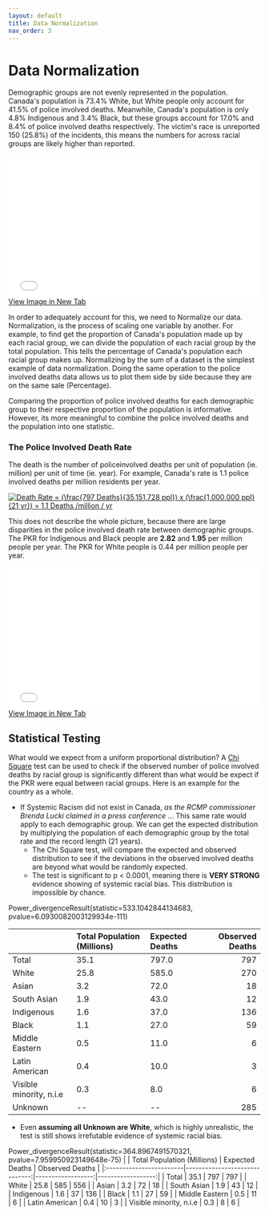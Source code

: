 ```yaml
---
layout: default
title: Data Normalization
nav_order: 3
---
```

# Data Normalization

Demographic groups are not evenly represented in the population.  Canada's population is 73.4% White, but White people only account for 41.5% of police involved deaths.  Meanwhile, Canada's population is only 4.8% Indigenous and 3.4% Black, but these groups account for 17.0% and 8.4% of police involved deaths respectively.  The victim's race is unreported 150 (25.8%) of the incidents, this means the numbers for across racial groups are likely higher than reported.

<div style="overflow: hidden;
  padding-top: 56.25%;
  position: relative">
  <iframe src="CA_Race_Proportional.png" title="Processes" scrolling="no" frameborder="0"
    style="border: 0;
   height: 100%;
   left: 0;
   position: absolute;
   top: 0;
   width: 100%;">
   <p>Your browser does not support iframes.</p>
 </iframe>
</div>
<a href="CA_Race_Proportional.png" target="_blank">View Image in New Tab</a>

In order to adequately account for this, we need to Normalize our data.  Normalization, is the process of scaling one variable by another.  For example, to find get the proportion of Canada's population made up by each racial group, we can divide the population of each racial group by the total population.  This tells the percentage of Canada's population each racial group makes up.  Normalizing by the sum of a dataset is the simplest example of data normalization.  Doing the same operation to the police involved deaths data allows us to plot them side by side because they are on the same sale (Percentage).

Comparing the proportion of police involved deaths for each demographic group to their respective proportion of the population is informative.  However, its more meaningful to combine the police involved deaths and the population into one statistic.

### The Police Involved Death Rate
The death is the number of policeinvolved deaths per unit of population (ie. million) per unit of time (ie. year).  For example, Canada's rate is 1.1 police involved deaths per million residents per year.

<a href="https://www.codecogs.com/eqnedit.php?latex=Death&space;Rate&space;=&space;(\frac{797&space;Deaths}{35,151,728&space;ppl})&space;x&space;(\frac{1,000,000&space;ppl}{21&space;yr})&space;=&space;1.1&space;Deaths&space;/million&space;/&space;yr" target="_blank"><img src="https://latex.codecogs.com/gif.latex?Death&space;Rate&space;=&space;(\frac{797&space;Deaths}{35,151,728&space;ppl})&space;x&space;(\frac{1,000,000&space;ppl}{21&space;yr})&space;=&space;1.1&space;Deaths&space;/million&space;/&space;yr" title="Death Rate = (\frac{797 Deaths}{35,151,728 ppl}) x (\frac{1,000,000 ppl}{21 yr}) = 1.1 Deaths /million / yr" /></a>


This does not describe the whole picture, because there are large disparities in the police involved death rate between demographic groups.  The PKR for Indigenous and Black people are **2.82** and **1.95** per million people per year.  The PKR for White people is 0.44 per million people per year.


<div style="overflow: hidden;
  padding-top: 56.25%;
  position: relative">
  <iframe src="CA_Race_Normalized.png" title="Processes" scrolling="no" frameborder="0"
    style="border: 0;
   height: 100%;
   left: 0;
   position: absolute;
   top: 0;
   width: 100%;">
   <p>Your browser does not support iframes.</p>
 </iframe>
</div>
<a href="CA_Race_Normalized.png" target="_blank">View Image in New Tab</a>




## Statistical Testing

What would we expect from a uniform proportional distribution?  A [Chi Square](https://www.youtube.com/watch?v=2QeDRsxSF9M) test can be used to check if the observed number of police involved deaths by racial group is significantly different than what would be expect if the PKR were equal between racial groups.  Here is an example for the country as a whole.
* If Systemic Racism did not exist in Canada, *as the RCMP commissioner Brenda Lucki claimed in a press conference* ... This same rate would apply to each demographic group. We can get the expected distribution by multiplying the population of each demographic group by the total rate and the record length (21 years).
  * The Chi Square test, will compare the expected and observed distribution to see if the deviations in the observed involved deaths are beyond what would be randomly expected.
  * The test is significant to p < 0.0001, meaning there is **VERY STRONG** evidence showing of systemic racial bias.  This distribution is impossible by chance.


Power_divergenceResult(statistic=533.1042844134683, pvalue=6.0930082003129934e-111)

|                         | Total Population (Millions)   | Expected Deaths   |   Observed Deaths |
|:------------------------|:------------------------------|:------------------|------------------:|
| Total                   | 35.1                          | 797.0             |               797 |
| White                   | 25.8                          | 585.0             |               270 |
| Asian                   | 3.2                           | 72.0              |                18 |
| South Asian             | 1.9                           | 43.0              |                12 |
| Indigenous              | 1.6                           | 37.0              |               136 |
| Black                   | 1.1                           | 27.0              |                59 |
| Middle Eastern          | 0.5                           | 11.0              |                 6 |
| Latin American          | 0.4                           | 10.0              |                 3 |
| Visible minority, n.i.e | 0.3                           | 8.0               |                 6 |
| Unknown                 | --                            | --                |               285 |


* Even **assuming all Unknown are White**, which is highly unrealistic, the test is still shows irrefutable evidence of systemic racial bias.

Power_divergenceResult(statistic=364.8967491570321, pvalue=7.959950923149648e-75)
|                         |   Total Population (Millions) |   Expected Deaths |   Observed Deaths |
|:------------------------|------------------------------:|------------------:|------------------:|
| Total                   |                          35.1 |               797 |               797 |
| White                   |                          25.8 |               585 |               556 |
| Asian                   |                           3.2 |                72 |                18 |
| South Asian             |                           1.9 |                43 |                12 |
| Indigenous              |                           1.6 |                37 |               136 |
| Black                   |                           1.1 |                27 |                59 |
| Middle Eastern          |                           0.5 |                11 |                 6 |
| Latin American          |                           0.4 |                10 |                 3 |
| Visible minority, n.i.e |                           0.3 |                 8 |                 6 |